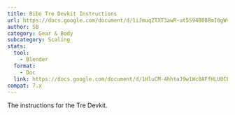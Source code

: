 ```yaml
---
title: Bibo Tre Devkit Instructions
url: https://docs.google.com/document/d/1iJmuqZTXT3awR-ut5S94B088mI0gWvF88z3X4x4WvQE/edit
author: SB
category: Gear & Body
subcategory: Scaling
stats:
  tool:
    - Blender
  format:
    - Doc
  link: https://docs.google.com/document/d/1HluCM-4hhtaJ9w1Wc0AFfHLU0CPuXR78SUcdcQxpLEk
compat: 7.x
---
```

The instructions for the Tre Devkit.